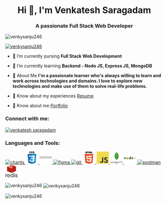 

<h1 align="center">Hi 👋, I'm Venkatesh Saragadam</h1>
<h3 align="center">A passionate Full Stack Web Developer</h3>

<p align="left"> <img src="https://komarev.com/ghpvc/?username=venkysanju246&label=Profile%20views&color=0e75b6&style=flat" alt="venkysanju246" /> </p>

<p align="left"> <a href="https://github.com/ryo-ma/github-profile-trophy"><img src="https://github-profile-trophy.vercel.app/?username=venkysanju246" alt="venkysanju246" /></a> </p>

- 🔭 I’m currently pursing **Full Stack Web Development**

- 🌱 I’m currently learning **Backend - Node JS, Express JS, MongoDB**

- 💬 About Me **I'm a passionate learner who's always willing to learn and work across technologies and domains. I love to explore new technologies and make use of them to solve real-life problems.**

- 📄 Know about my experiences <a href="https://drive.google.com/file/d/1YaN8KOxqMSSdhfoKYKrngtS3A0GE48nw/view?usp=share_link">Resume</a>
- 📄 Know about me <a href="https://venkysanju246.github.io">Portfolio</a>

<h3 align="left">Connect with me:</h3>
<p align="left">
<a href="https://linkedin.com/in/venkatesh saragadam" target="blank"><img align="center" src="https://raw.githubusercontent.com/rahuldkjain/github-profile-readme-generator/master/src/images/icons/Social/linked-in-alt.svg" alt="venkatesh saragadam" height="30" width="40" /></a>
</p>

<h3 align="left">Languages and Tools:</h3>
<p align="left"> <a href="https://www.chartjs.org" target="_blank" rel="noreferrer"> <img src="https://www.chartjs.org/media/logo-title.svg" alt="chartjs" width="40" height="40"/> </a> <a href="https://www.w3schools.com/css/" target="_blank" rel="noreferrer"> <img src="https://raw.githubusercontent.com/devicons/devicon/master/icons/css3/css3-original-wordmark.svg" alt="css3" width="40" height="40"/> </a> <a href="https://expressjs.com" target="_blank" rel="noreferrer"> <img src="https://raw.githubusercontent.com/devicons/devicon/master/icons/express/express-original-wordmark.svg" alt="express" width="40" height="40"/> </a> <a href="https://www.figma.com/" target="_blank" rel="noreferrer"> <img src="https://www.vectorlogo.zone/logos/figma/figma-icon.svg" alt="figma" width="40" height="40"/> </a> <a href="https://git-scm.com/" target="_blank" rel="noreferrer"> <img src="https://www.vectorlogo.zone/logos/git-scm/git-scm-icon.svg" alt="git" width="40" height="40"/> </a> <a href="https://www.w3.org/html/" target="_blank" rel="noreferrer"> <img src="https://raw.githubusercontent.com/devicons/devicon/master/icons/html5/html5-original-wordmark.svg" alt="html5" width="40" height="40"/> </a> <a href="https://developer.mozilla.org/en-US/docs/Web/JavaScript" target="_blank" rel="noreferrer"> <img src="https://raw.githubusercontent.com/devicons/devicon/master/icons/javascript/javascript-original.svg" alt="javascript" width="40" height="40"/> </a> <a href="https://www.mongodb.com/" target="_blank" rel="noreferrer"> <img src="https://raw.githubusercontent.com/devicons/devicon/master/icons/mongodb/mongodb-original-wordmark.svg" alt="mongodb" width="40" height="40"/> </a> <a href="https://nodejs.org" target="_blank" rel="noreferrer"> <img src="https://raw.githubusercontent.com/devicons/devicon/master/icons/nodejs/nodejs-original-wordmark.svg" alt="nodejs" width="40" height="40"/> </a> <a href="https://postman.com" target="_blank" rel="noreferrer"> <img src="https://www.vectorlogo.zone/logos/getpostman/getpostman-icon.svg" alt="postman" width="40" height="40"/> </a> <a href="https://redis.io" target="_blank" rel="noreferrer"> <img src="https://raw.githubusercontent.com/devicons/devicon/master/icons/redis/redis-original-wordmark.svg" alt="redis" width="40" height="40"/> </a> </p>

<p><img align="left" src="https://github-readme-stats.vercel.app/api/top-langs?username=venkysanju246&show_icons=true&locale=en&layout=compact" alt="venkysanju246" /></p>

<p>&nbsp;<img align="center" src="https://github-readme-stats.vercel.app/api?username=venkysanju246&show_icons=true&locale=en" alt="venkysanju246" /></p>

<p><img align="center" src="https://github-readme-streak-stats.herokuapp.com/?user=venkysanju246&" alt="venkysanju246" /></p>
